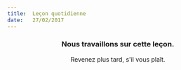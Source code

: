 ```yaml
---
title:  Leçon quotidienne
date:   27/02/2017
---
```


### <center>Nous travaillons sur cette leçon.</center>
<center>Revenez plus tard, s'il vous plaît.</center>